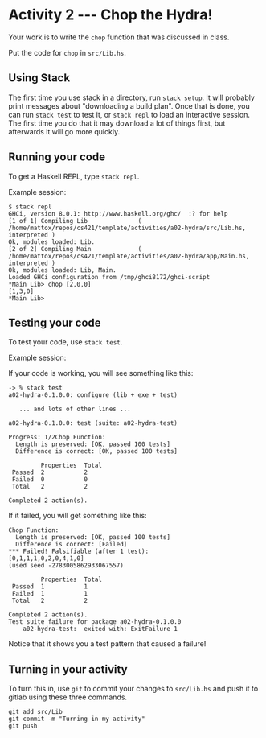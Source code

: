 Activity 2 --- Chop the Hydra!
==============================

Your work is to write the `chop` function that was discussed in class.

Put the code for `chop` in `src/Lib.hs`.

## Using Stack

The first time you use stack in a directory, run `stack setup`.  It will probably print
messages about "downloading a build plan".  Once that is done, you can run `stack test`
to test it, or `stack repl` to load an interactive session.  The first time you do that
it may download a lot of things first, but afterwards it will go more quickly.

## Running your code

To get a Haskell REPL, type `stack repl`.

Example session:

```
$ stack repl
GHCi, version 8.0.1: http://www.haskell.org/ghc/  :? for help
[1 of 1] Compiling Lib              ( /home/mattox/repos/cs421/template/activities/a02-hydra/src/Lib.hs, interpreted )
Ok, modules loaded: Lib.
[2 of 2] Compiling Main             ( /home/mattox/repos/cs421/template/activities/a02-hydra/app/Main.hs, interpreted )
Ok, modules loaded: Lib, Main.
Loaded GHCi configuration from /tmp/ghci8172/ghci-script
*Main Lib> chop [2,0,0]
[1,3,0]
*Main Lib> 
```

## Testing your code

To test your code, use `stack test`.

Example session:

If your code is working, you will see something like this:

```
-> % stack test
a02-hydra-0.1.0.0: configure (lib + exe + test)

   ... and lots of other lines ...

a02-hydra-0.1.0.0: test (suite: a02-hydra-test)
             
Progress: 1/2Chop Function:
  Length is preserved: [OK, passed 100 tests]
  Difference is correct: [OK, passed 100 tests]

         Properties  Total      
 Passed  2           2          
 Failed  0           0          
 Total   2           2          
             
Completed 2 action(s).
```

If it failed, you will get something like this:

```
Chop Function:
  Length is preserved: [OK, passed 100 tests]
  Difference is correct: [Failed]
*** Failed! Falsifiable (after 1 test): 
[0,1,1,1,0,2,0,4,1,0]
(used seed -2783005862933067557)

         Properties  Total      
 Passed  1           1          
 Failed  1           1          
 Total   2           2          

Completed 2 action(s).
Test suite failure for package a02-hydra-0.1.0.0
    a02-hydra-test:  exited with: ExitFailure 1
```

Notice that it shows you a test pattern that caused a failure!

## Turning in your activity

To turn this in, use `git` to commit your changes to `src/Lib.hs` and push it
to gitlab using these three commands.

```
git add src/Lib
git commit -m "Turning in my activity"
git push
```
